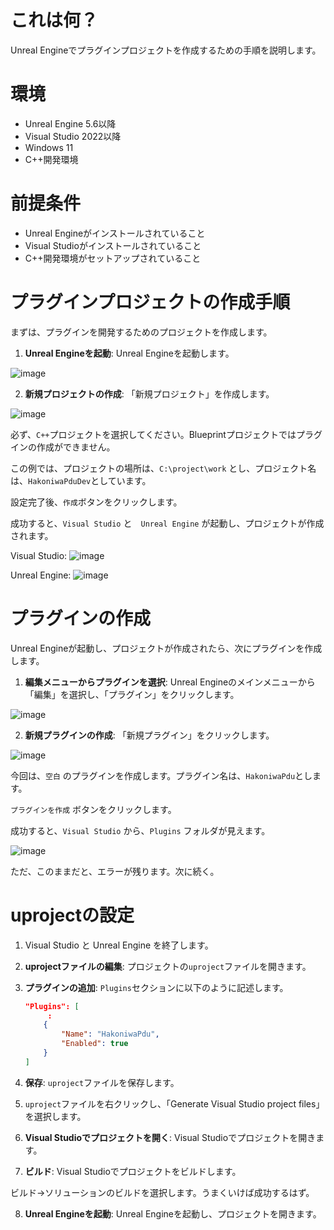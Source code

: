 # これは何？

Unreal Engineでプラグインプロジェクトを作成するための手順を説明します。

# 環境

- Unreal Engine 5.6以降
- Visual Studio 2022以降
- Windows 11
- C++開発環境

# 前提条件
- Unreal Engineがインストールされていること
- Visual Studioがインストールされていること
- C++開発環境がセットアップされていること

# プラグインプロジェクトの作成手順

まずは、プラグインを開発するためのプロジェクトを作成します。


1. **Unreal Engineを起動**: Unreal Engineを起動します。

![image](/docs/images/tips/plugin/activate.png)

2. **新規プロジェクトの作成**: 「新規プロジェクト」を作成します。

![image](/docs/images/tips/plugin/project-create.png)

必ず、`C++`プロジェクトを選択してください。Blueprintプロジェクトではプラグインの作成ができません。

この例では、プロジェクトの場所は、`C:\project\work` とし、プロジェクト名は、`HakoniwaPduDev`としています。

設定完了後、`作成`ボタンをクリックします。


成功すると、`Visual Studio` と　`Unreal Engine` が起動し、プロジェクトが作成されます。

Visual Studio:
![image](/docs/images/tips/plugin/visual-studio-activation.png)

Unreal Engine:
![image](/docs/images/tips/plugin/unreal-engine-activation.png)

# プラグインの作成

Unreal Engineが起動し、プロジェクトが作成されたら、次にプラグインを作成します。

1. **編集メニューからプラグインを選択**: Unreal Engineのメインメニューから「編集」を選択し、「プラグイン」をクリックします。

![image](/docs/images/tips/plugin/plugin-menu.png)

2. **新規プラグインの作成**: 「新規プラグイン」をクリックします。

![image](/docs/images/tips/plugin/plugin-create.png)

今回は、`空白` のプラグインを作成します。プラグイン名は、`HakoniwaPdu`とします。

`プラグインを作成` ボタンをクリックします。

成功すると、`Visual Studio` から、`Plugins` フォルダが見えます。

![image](/docs/images/tips/plugin/visual-studio-plugin.png)

ただ、このままだと、エラーが残ります。次に続く。

# uprojectの設定

1. Visual Studio と Unreal Engine を終了します。
2. **uprojectファイルの編集**: プロジェクトの`uproject`ファイルを開きます。

3. **プラグインの追加**: `Plugins`セクションに以下のように記述します。
   ```json
   "Plugins": [
        :
       {
           "Name": "HakoniwaPdu",
           "Enabled": true
       }
   ]
   ```
4. **保存**: `uproject`ファイルを保存します。
5. `uproject`ファイルを右クリックし、「Generate Visual Studio project files」を選択します。
6. **Visual Studioでプロジェクトを開く**: Visual Studioでプロジェクトを開きます。
7. **ビルド**: Visual Studioでプロジェクトをビルドします。

ビルド→ソリューションのビルドを選択します。うまくいけば成功するはず。

8. **Unreal Engineを起動**: Unreal Engineを起動し、プロジェクトを開きます。

